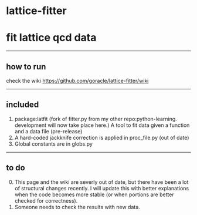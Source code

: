 # lattice-fitter
fit lattice qcd data
===================================

--------------------------------------------
how to run
--------------------------------------------
check the wiki
https://github.com/goracle/lattice-fitter/wiki

--------------------------------------------
included
--------------------------------------------
1. package:latfit
   (fork of fitter.py from my other repo:python-learning.  development will now take place here.)
   A tool to fit data given a function and a data file
   (pre-release)
2. A hard-coded jackknife correction is applied in proc_file.py (out of date)
3. Global constants are in globs.py

-------------------------------------------
to do
--------------------------------------------
0. This page and the wiki are severly out of date, but there have been a lot of structural changes recently.  I will update this with better explanations when the code becomes more stable (or when portions are better checked for correctness).
1. Someone needs to check the results with new data.
